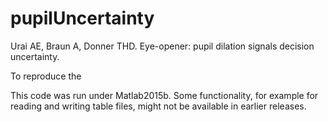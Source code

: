 # pupilUncertainty

Urai AE, Braun A, Donner THD. Eye-opener: pupil dilation signals decision uncertainty.

To reproduce the 

This code was run under Matlab2015b. Some functionality, for example for reading and writing table files, might not be available in earlier releases.

